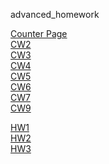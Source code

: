 advanced_homework

[Counter Page](https://yavuzselimgugen.github.io/advanced_homework/counter.html)
<br>
[CW2](https://yavuzselimgugen.github.io/advanced_homework/CW2.html)
<br>
[CW3](https://yavuzselimgugen.github.io/advanced_homework/CW3/inspector.html)
<br>
[CW4](https://yavuzselimgugen.github.io/advanced_homework/CW4/index.html)
<br>
[CW5](https://yavuzselimgugen.github.io/advanced_homework/CW5/index.html)
<br>
[CW6](https://yavuzselimgugen.github.io/advanced_homework/CW6/Timing.html)
<br>
[CW7](https://yavuzselimgugen.github.io/advanced_homework/CW7/index.html)
<br>
[CW9](https://yavuzselimgugen.github.io/advanced_homework/CW9/index.html)

[HW1](https://yavuzselimgugen.github.io/advanced_homework/HW1.html)
<br>
[HW2](https://yavuzselimgugen.github.io/advanced_homework/HW2/database.html)
<br>
[HW3](https://yavuzselimgugen.github.io/advanced_homework/HW3/index.html)
<br>
